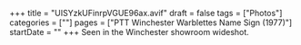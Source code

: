 +++
title = "UISYzkUFinrpVGUE96ax.avif"
draft = false
tags = ["Photos"]
categories = [""]
pages = ["PTT Winchester Warblettes Name Sign (1977)"]
startDate = ""
+++
Seen in the Winchester showroom wideshot.
